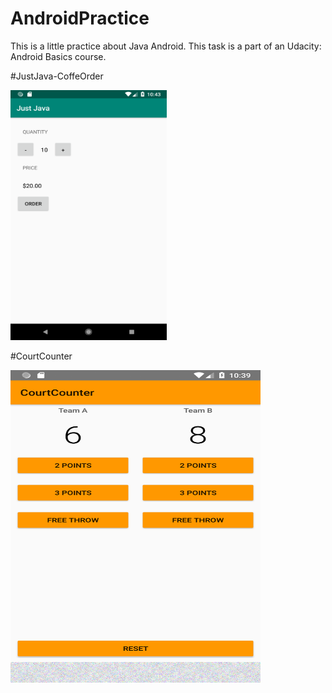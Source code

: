 # AndroidPractice
This is a little practice about Java Android.
This task is a part of an Udacity: Android Basics course.

#JustJava-CoffeOrder


<img src="https://github.com/DavidKiraly/AndroidPractice/blob/master/JustJava/JustJava.png?raw=true" width="250" height="400" />

#CourtCounter


<img src="https://github.com/DavidKiraly/AndroidPractice/blob/master/CourtCounter/CourtCounter.png?raw=true" width="400" height="500" />

